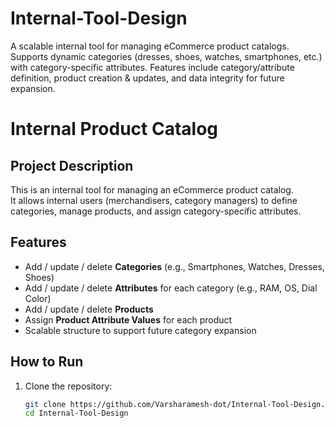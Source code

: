 # Internal-Tool-Design
A scalable internal tool for managing eCommerce product catalogs. Supports dynamic categories (dresses, shoes, watches, smartphones, etc.) with category-specific attributes. Features include category/attribute definition, product creation &amp; updates, and data integrity for future expansion.
# Internal Product Catalog

## Project Description
This is an internal tool for managing an eCommerce product catalog.  
It allows internal users (merchandisers, category managers) to define categories, manage products, and assign category-specific attributes.

## Features
- Add / update / delete **Categories** (e.g., Smartphones, Watches, Dresses, Shoes)  
- Add / update / delete **Attributes** for each category (e.g., RAM, OS, Dial Color)  
- Add / update / delete **Products**  
- Assign **Product Attribute Values** for each product  
- Scalable structure to support future category expansion

## How to Run
1. Clone the repository:  
   ```bash
   git clone https://github.com/Varsharamesh-dot/Internal-Tool-Design.git
   cd Internal-Tool-Design
